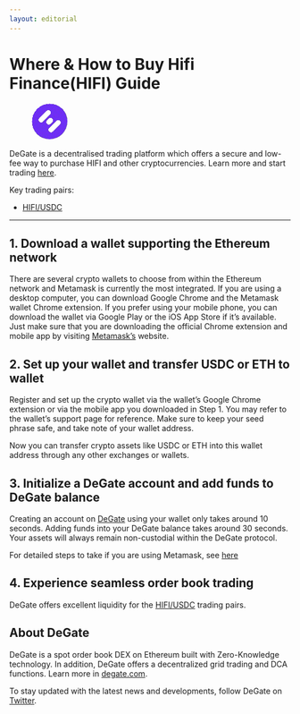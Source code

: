 ```yaml
---
layout: editorial
---
```


# Where & How to Buy Hifi Finance(HIFI) Guide

<figure><img src="../.gitbook/assets/hifi_0x4b9278b94a1112cad404048903b8d343a810b07e1723012868873.jpg" alt="HIFI" width="64" style="border-radius: 50%;"><figcaption></figcaption></figure>

DeGate is a decentralised trading platform which offers a secure and low-fee way to purchase HIFI and other cryptocurrencies. Learn more and start trading [here](https://app.degate.com/trade/USDC/0x4b9278b94a1112cad404048903b8d343a810b07e?utm_source=howtobuy).&#x20;

Key trading pairs:

* [HIFI/USDC](https://app.degate.com/trade/USDC/0x4b9278b94a1112cad404048903b8d343a810b07e?utm_source=howtobuy)

***

## 1. Download a wallet supporting the Ethereum network

There are several crypto wallets to choose from within the Ethereum network and Metamask is currently the most integrated. If you are using a desktop computer, you can download Google Chrome and the Metamask wallet Chrome extension. If you prefer using your mobile phone, you can download the wallet via Google Play or the iOS App Store if it’s available. Just make sure that you are downloading the official Chrome extension and mobile app by visiting [Metamask’s](https://metamask.io/) website.

## 2. Set up your wallet and transfer USDC or ETH to wallet

Register and set up the crypto wallet via the wallet’s Google Chrome extension or via the mobile app you downloaded in Step 1. You may refer to the wallet’s support page for reference. Make sure to keep your seed phrase safe, and take note of your wallet address.&#x20;

Now you can transfer crypto assets like USDC or ETH into this wallet address through any other exchanges or wallets.

## 3. Initialize a DeGate account and add funds to DeGate balance

Creating an account on [DeGate](https://app.degate.com/?utm_source=HIFI_howtobuy) using your wallet only takes around 10 seconds. Adding funds into your DeGate balance takes around 30 seconds. Your assets will always remain non-custodial within the DeGate protocol.

For detailed steps to take if you are using Metamask, see [here](https://docs.degate.com/v/product_en/main-features/wallet-connectivity/metamask)

## 4. Experience seamless order book trading

DeGate offers excellent liquidity for the [HIFI/USDC](https://app.degate.com/trade/USDC/0x4b9278b94a1112cad404048903b8d343a810b07e?utm_source=howtobuy) trading pairs.&#x20;

## About DeGate

DeGate is a spot order book DEX on Ethereum built with Zero-Knowledge technology. In addition, DeGate offers a decentralized grid trading and DCA functions. Learn more in [degate.com](https://degate.com/?utm_source=HIFI_howtobuy).

To stay updated with the latest news and developments, follow DeGate on [Twitter](https://twitter.com/degatedex).
